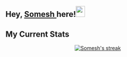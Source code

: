 ## Hey, [Somesh ](www.linkedin.com/in/someshbhandare)  here!<img src="https://media.giphy.com/media/hvRJCLFzcasrR4ia7z/giphy.gif" height="30px" width="25px">

## My Current Stats
<p align="center">
    <a href="https://github.com/someshbhandare/github-readme-streak-stats">
        <img title="🔥 Get streak stats for your profile at git.io/streak-stats" alt="Somesh's streak" src="https://github-readme-streak-stats.herokuapp.com/?user=someshbhandare&theme=black-ice&hide_border=true&stroke=0000&background=060A0CD0"/>
    </a>
</p>
